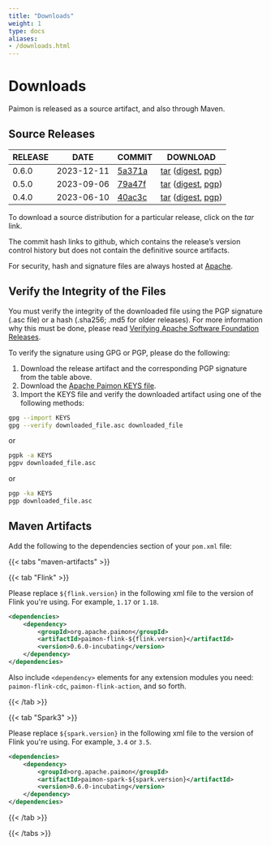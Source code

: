 ```yaml
---
title: "Downloads"
weight: 1
type: docs
aliases:
- /downloads.html
---
```

<!--
Licensed to the Apache Software Foundation (ASF) under one
or more contributor license agreements.  See the NOTICE file
distributed with this work for additional information
regarding copyright ownership.  The ASF licenses this file
to you under the Apache License, Version 2.0 (the
"License"); you may not use this file except in compliance
with the License.  You may obtain a copy of the License at

  http://www.apache.org/licenses/LICENSE-2.0

Unless required by applicable law or agreed to in writing,
software distributed under the License is distributed on an
"AS IS" BASIS, WITHOUT WARRANTIES OR CONDITIONS OF ANY
KIND, either express or implied.  See the License for the
specific language governing permissions and limitations
under the License.
-->

# Downloads

Paimon is released as a source artifact, and also through Maven.

## Source Releases

| RELEASE | DATE | COMMIT | DOWNLOAD |
|---|---|---|---|
| 0.6.0 | 2023-12-11 | [5a371a](https://github.com/apache/incubator-paimon/commit/5a371aa614b32081c873fdb76f53547fc1fb6e7a) | [tar](https://www.apache.org/dyn/closer.lua?filename=incubator/paimon/paimon-0.6.0-incubating/apache-paimon-0.6.0-incubating-src.tgz&action=download) ([digest](https://dlcdn.apache.org/incubator/paimon/paimon-0.6.0-incubating/apache-paimon-0.6.0-incubating-src.tgz.sha512), [pgp](https://dlcdn.apache.org/incubator/paimon/paimon-0.6.0-incubating/apache-paimon-0.6.0-incubating-src.tgz.asc)) |
| 0.5.0 | 2023-09-06 | [79a47f](https://github.com/apache/incubator-paimon/commit/79a47f9eeb77f56fc1f11de2aeca165f2076e94b) | [tar](https://www.apache.org/dyn/closer.lua?filename=incubator/paimon/paimon-0.5.0-incubating/apache-paimon-0.5.0-incubating-src.tgz&action=download) ([digest](https://dlcdn.apache.org/incubator/paimon/paimon-0.5.0-incubating/apache-paimon-0.5.0-incubating-src.tgz.sha512), [pgp](https://dlcdn.apache.org/incubator/paimon/paimon-0.5.0-incubating/apache-paimon-0.5.0-incubating-src.tgz.asc)) |
| 0.4.0 | 2023-06-10 | [40ac3c](https://github.com/apache/incubator-paimon/commit/40ac3c7d7602171d3c2d71f073c607a02cb9e364) | [tar](https://www.apache.org/dyn/closer.lua?filename=incubator/paimon/paimon-0.4.0-incubating/apache-paimon-0.4.0-incubating-src.tgz&action=download) ([digest](https://dlcdn.apache.org/incubator/paimon/paimon-0.4.0-incubating/apache-paimon-0.4.0-incubating-src.tgz.sha512), [pgp](https://dlcdn.apache.org/incubator/paimon/paimon-0.4.0-incubating/apache-paimon-0.4.0-incubating-src.tgz.asc)) |

To download a source distribution for a particular release, click on the *tar* link.

The commit hash links to github, which contains the release’s version control history but does not contain the definitive source artifacts.

For security, hash and signature files are always hosted at [Apache](https://downloads.apache.org/).

## Verify the Integrity of the Files

You must verify the integrity of the downloaded file using the PGP signature (.asc file) or a hash (.sha256; .md5 for older releases). For more information why this must be done, please read [Verifying Apache Software Foundation Releases](https://www.apache.org/info/verification.html).

To verify the signature using GPG or PGP, please do the following:

1. Download the release artifact and the corresponding PGP signature from the table above.
2. Download the [Apache Paimon KEYS file](https://dlcdn.apache.org/incubator/paimon/KEYS).
3. Import the KEYS file and verify the downloaded artifact using one of the following methods:

```bash
gpg --import KEYS
gpg --verify downloaded_file.asc downloaded_file
```

or

```bash
pgpk -a KEYS
pgpv downloaded_file.asc
```

or

```bash
pgp -ka KEYS
pgp downloaded_file.asc
```

## Maven Artifacts

Add the following to the dependencies section of your `pom.xml` file:

{{< tabs "maven-artifacts" >}}

{{< tab "Flink" >}}

Please replace `${flink.version}` in the following xml file to the version of Flink you're using. For example, `1.17` or `1.18`.

```xml
<dependencies>
    <dependency>
        <groupId>org.apache.paimon</groupId>
        <artifactId>paimon-flink-${flink.version}</artifactId>
        <version>0.6.0-incubating</version>
    </dependency>
</dependencies>
```

Also include `<dependency>` elements for any extension modules you need: `paimon-flink-cdc`, `paimon-flink-action`, and so forth.

{{< /tab >}}

{{< tab "Spark3" >}}

Please replace `${spark.version}` in the following xml file to the version of Flink you're using. For example, `3.4` or `3.5`.

```xml
<dependencies>
    <dependency>
        <groupId>org.apache.paimon</groupId>
        <artifactId>paimon-spark-${spark.version}</artifactId>
        <version>0.6.0-incubating</version>
    </dependency>
</dependencies>
```
{{< /tab >}}

{{< /tabs >}}

